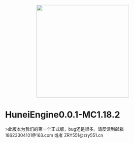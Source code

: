 <p align="center">
	<img src="http://res1-home.sikomc.xyz/hun4.png" style="width: 300px"></img>
</p>
<h1>HuneiEngine0.0.1-MC1.18.2</h1>
>此版本为我们的第一个正式版，bug还是很多。请反馈到邮箱18623304101@163.com 或者 ZRY551@zry551.cn
